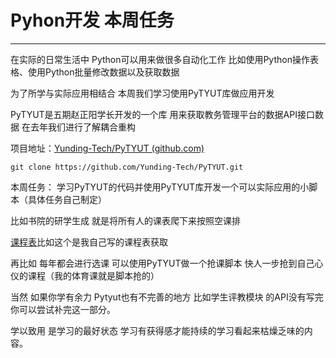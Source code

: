 # Pyhon开发 本周任务

-------



在实际的日常生活中 Python可以用来做很多自动化工作 比如使用Python操作表格、使用Python批量修改数据以及获取数据

为了所学与实际应用相结合 本周我们学习使用PyTYUT库做应用开发

PyTYUT是五期赵正阳学长开发的一个库 用来获取教务管理平台的数据API接口数据 在去年我们进行了解耦合重构

项目地址：[Yunding-Tech/PyTYUT (github.com)](https://github.com/Yunding-Tech/PyTYUT)

```
git clone https://github.com/Yunding-Tech/PyTYUT.git
```

本周任务： 学习PyTYUT的代码并使用PyTYUT库开发一个可以实际应用的小脚本（具体任务自己制定）

比如书院的研学生成 就是将所有人的课表爬下来按照空课排

[课程表](http://39.100.83.144/)比如这个是我自己写的课程表获取 



再比如 每年都会进行选课 可以使用PyTYUT做一个抢课脚本 快人一步抢到自己心仪的课程（我的体育课就是脚本抢的）

当然 如果你学有余力 Pytyut也有不完善的地方 比如学生评教模块 的API没有写完 你可以尝试补完这一部分。



学以致用 是学习的最好状态 学习有获得感才能持续的学习看起来枯燥乏味的内容。

